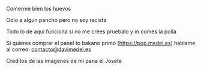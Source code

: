 Comerme bien los huevos

Odio a algun pancho pero no soy racista

Todo lo de aqui funciona si no me crees pruebalo y m comes la polla

Si quieres comprar el panel to bakano primo (https://pop.medel.es) hablame al correo: contacto@davimedel.es

Creditos de las imagenes de mi pana el Josete

